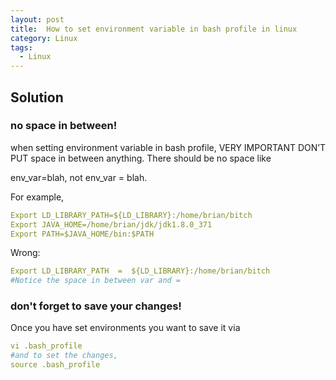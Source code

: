 ```yaml
---
layout: post
title:  How to set environment variable in bash profile in linux
category: Linux
tags:
  - Linux
---
```


## Solution
### no space in between!
when setting environment variable in bash profile, VERY IMPORTANT 
DON’T PUT space in between anything. There should be no space like 

env_var=blah, not env_var = blah.

For example,
```yaml
Export LD_LIBRARY_PATH=${LD_LIBRARY}:/home/brian/bitch
Export JAVA_HOME=/home/brian/jdk/jdk1.8.0_371
Export PATH=$JAVA_HOME/bin:$PATH
```


Wrong:
```yaml
Export LD_LIBRARY_PATH  =  ${LD_LIBRARY}:/home/brian/bitch
#Notice the space in between var and = 
```

### don't forget to save your changes!
Once you have set environments you want to save it via
```yaml
vi .bash_profile 
#and to set the changes, 
source .bash_profile
```



